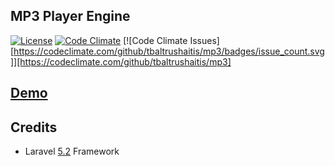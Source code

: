 ## MP3 Player Engine
[![License](https://img.shields.io/badge/license-MIT-green.svg?style=flat)](http://tbaltrushaitis.mit-license.org/)
[![Code Climate](https://codeclimate.com/github/tbaltrushaitis/mp3/badges/gpa.svg)](https://codeclimate.com/github/tbaltrushaitis/mp3)
[![Code Climate Issues][https://codeclimate.com/github/tbaltrushaitis/mp3/badges/issue_count.svg]][https://codeclimate.com/github/tbaltrushaitis/mp3]

## [Demo](http://mp3.gsm-center.com.ua)

## Credits

* Laravel [5.2](https://laravel.com/docs/5.2) Framework
